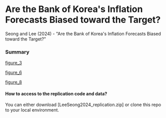 # Are the Bank of Korea's Inflation Forecasts Biased toward the Target?
Seong and Lee (2024) - "Are the Bank of Korea's Inflation Forecasts Biased toward the Target?"
### Summary

[figure_3](/figures/figure_3.png)

[figure_6](/figures/figure_6.png)

[figure_8](/figures/figure_8.png)

#### How to access to the replication code and data?
You can either download [LeeSeong2024_replication.zip] or clone this repo to your local environment.

